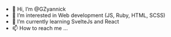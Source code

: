 - 👋 Hi, I’m @GZyannick
- 👀 I’m interested in Web development (JS, Ruby, HTML, SCSS)
- 🌱 I’m currently learning SvelteJs and React
- 📫 How to reach me ...

<!---
GZyannick/GZyannick is a ✨ special ✨ repository because its `README.md` (this file) appears on your GitHub profile.
You can click the Preview link to take a look at your changes.
--->
